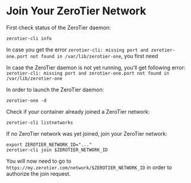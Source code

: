 # Join Your ZeroTier Network

First check status of the ZeroTier daemon:
```shell
zerotier-cli info
```

In case you get the error `zerotier-cli: missing port and zerotier-one.port not found in /var/lib/zerotier-one`, you first need

In case the ZeroTier daemon is not yet running, you'll get following error: `zerotier-cli: missing port and zerotier-one.port not found in /var/lib/zerotier-one`

In order to launch the ZeroTier daemon:
```shell
zerotier-one -d
```

Check if your container already joined a ZeroTier network:
```shell
zerotier-cli listnetworks
```

If no ZeroTier network was yet joined, join your ZeroTier network:
```shell
export ZEROTIER_NETWORK_ID="..."
zerotier-cli join $ZEROTIER_NETWORK_ID
```

You will now need to go to `https://my.zerotier.com/network/$ZEROTIER_NETWORK_ID` in order to authorize the join request.
